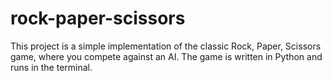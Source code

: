 # rock-paper-scissors
This project is a simple implementation of the classic Rock, Paper, Scissors game, where you compete against an AI. The game is written in Python and runs in the terminal.
